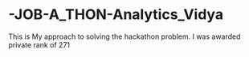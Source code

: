 # -JOB-A_THON-Analytics_Vidya
This is My approach to solving the hackathon problem. I was awarded private rank of 271

